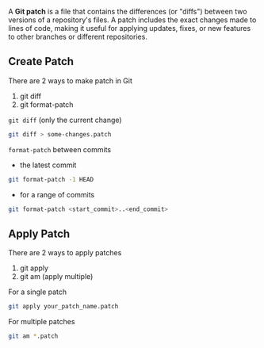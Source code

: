 A **Git patch** is a file that contains the differences (or "diffs") between two versions of a repository's files.
A patch includes the exact changes made to lines of code, making it useful for applying updates, fixes, or new features to other branches or different repositories.

## Create Patch
There are 2 ways to make patch in Git
1. git diff
2. git format-patch

`git diff` (only the current change)
``` bash
git diff > some-changes.patch
```
`format-patch` between commits
- the latest commit
``` bash
git format-patch -1 HEAD
```
- for a range of commits
``` bash
git format-patch <start_commit>..<end_commit>
```
## Apply Patch
There are 2 ways to apply patches
1. git apply
2. git am (apply multiple)

For a single patch
``` bash
git apply your_patch_name.patch
```
For multiple patches
``` bash
git am *.patch
```